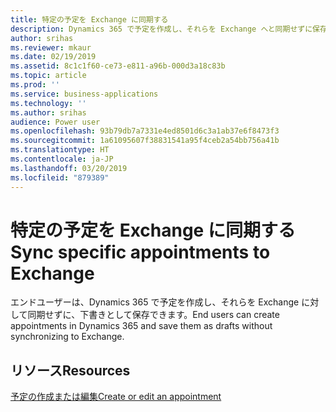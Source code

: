 ```yaml
---
title: 特定の予定を Exchange に同期する
description: Dynamics 365 で予定を作成し、それらを Exchange へと同期せずに保存する
author: srihas
ms.reviewer: mkaur
ms.date: 02/19/2019
ms.assetid: 8c1c1f60-ce73-e811-a96b-000d3a18c83b
ms.topic: article
ms.prod: ''
ms.service: business-applications
ms.technology: ''
ms.author: srihas
audience: Power user
ms.openlocfilehash: 93b79db7a7331e4ed8501d6c3a1ab37e6f8473f3
ms.sourcegitcommit: 1a61095607f38831541a95f4ceb2a54bb756a41b
ms.translationtype: HT
ms.contentlocale: ja-JP
ms.lasthandoff: 03/20/2019
ms.locfileid: "879389"
---
```

# <a name="sync-specific-appointments-to-exchange"></a><span data-ttu-id="b754b-103">特定の予定を Exchange に同期する</span><span class="sxs-lookup"><span data-stu-id="b754b-103">Sync specific appointments to Exchange</span></span>




<span data-ttu-id="b754b-104">エンドユーザーは、Dynamics 365 で予定を作成し、それらを Exchange に対して同期せずに、下書きとして保存できます。</span><span class="sxs-lookup"><span data-stu-id="b754b-104">End users can create appointments in Dynamics 365 and save them as drafts without synchronizing to Exchange.</span></span>

## <a name="resources"></a><span data-ttu-id="b754b-105">リソース</span><span class="sxs-lookup"><span data-stu-id="b754b-105">Resources</span></span>

[<span data-ttu-id="b754b-106">予定の作成または編集</span><span class="sxs-lookup"><span data-stu-id="b754b-106">Create or edit an appointment</span></span>](https://docs.microsoft.com/dynamics365/customer-engagement/basics/create-edit-appointment)